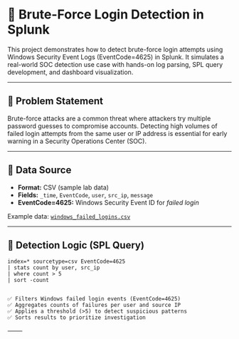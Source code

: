 # 🚀 Brute-Force Login Detection in Splunk

This project demonstrates how to detect brute-force login attempts using Windows Security Event Logs (EventCode=4625) in Splunk. It simulates a real-world SOC detection use case with hands-on log parsing, SPL query development, and dashboard visualization.

---

## 📌 Problem Statement

Brute-force attacks are a common threat where attackers try multiple password guesses to compromise accounts. Detecting high volumes of failed login attempts from the same user or IP address is essential for early warning in a Security Operations Center (SOC).

---

## 📌 Data Source

- **Format:** CSV (sample lab data)
- **Fields:** `_time`, `EventCode`, `user`, `src_ip`, `message`
- **EventCode=4625:** Windows Security Event ID for *failed login*

Example data: [`windows_failed_logins.csv`](./data/windows_failed_logins.csv)

---

## 📌 Detection Logic (SPL Query)

```spl
index=* sourcetype=csv EventCode=4625
| stats count by user, src_ip
| where count > 5
| sort -count


✅ Filters Windows failed login events (EventCode=4625)
✅ Aggregates counts of failures per user and source IP
✅ Applies a threshold (>5) to detect suspicious patterns
✅ Sorts results to prioritize investigation

⸻


